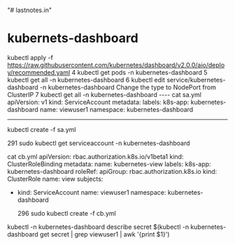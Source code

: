 "# lastnotes.in" 
# kubernets-dashboard
kubectl apply -f https://raw.githubusercontent.com/kubernetes/dashboard/v2.0.0/aio/deploy/recommended.yaml
    4  kubectl get pods -n kubernetes-dashboard
    5  kubectl get all -n kubernetes-dashboard
    6  kubectl edit service/kubernetes-dashboard -n kubernetes-dashboard
    Change the type to NodePort from ClusterIP
    7  kubectl get all -n kubernetes-dashboard
    ----
cat sa.yml 
apiVersion: v1
kind: ServiceAccount
metadata:
  labels:
    k8s-app: kubernetes-dashboard
  name: viewuser1
  namespace: kubernetes-dashboard  

---
  kubectl create -f sa.yml 
  
  291  sudo kubectl get serviceaccount -n kubernetes-dashboard
  
cat cb.yml 
apiVersion: rbac.authorization.k8s.io/v1beta1
kind: ClusterRoleBinding
metadata:
  name: kubernetes-view
  labels:
    k8s-app: kubernetes-dashboard
roleRef:
  apiGroup: rbac.authorization.k8s.io
  kind: ClusterRole
  name: view
subjects:
- kind: ServiceAccount
  name: viewuser1
  namespace: kubernetes-dashboard

    296  sudo kubectl create -f cb.yml 
    
kubectl -n kubernetes-dashboard describe secret $(kubectl -n kubernetes-dashboard get secret | grep viewuser1 | awk '{print $1}')
